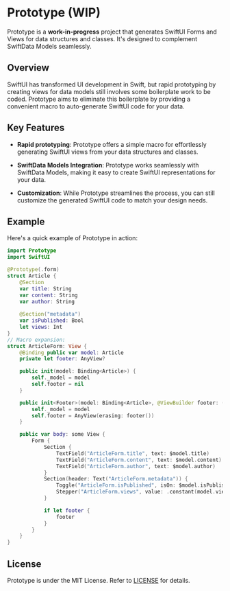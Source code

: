# Prototype (WIP)

Prototype is a **work-in-progress** project that generates SwiftUI Forms and Views for data structures and classes. It's designed to complement SwiftData Models seamlessly.

## Overview

SwiftUI has transformed UI development in Swift, but rapid prototyping by creating views for data models still involves some boilerplate work to be coded. Prototype aims to eliminate this boilerplate by providing a convenient macro to auto-generate SwiftUI code for your data.

## Key Features

- **Rapid prototyping**: Prototype offers a simple macro for effortlessly generating SwiftUI views from your data structures and classes.

- **SwiftData Models Integration**: Prototype works seamlessly with SwiftData Models, making it easy to create SwiftUI representations for your data.

- **Customization**: While Prototype streamlines the process, you can still customize the generated SwiftUI code to match your design needs.

## Example

Here's a quick example of Prototype in action:

```swift
import Prototype
import SwiftUI

@Prototype(.form)
struct Article {
    @Section
    var title: String
    var content: String
    var author: String
    
    @Section("metadata")
    var isPublished: Bool
    let views: Int
}
// Macro expansion:
struct ArticleForm: View {
    @Binding public var model: Article
    private let footer: AnyView?

    public init(model: Binding<Article>) {
        self._model = model
        self.footer = nil
    }

    public init<Footer>(model: Binding<Article>, @ViewBuilder footer: () -> Footer) where Footer: View {
        self._model = model
        self.footer = AnyView(erasing: footer())
    }

    public var body: some View {
        Form {
            Section {
                TextField("ArticleForm.title", text: $model.title)
                TextField("ArticleForm.content", text: $model.content)
                TextField("ArticleForm.author", text: $model.author)
            }
            Section(header: Text("ArticleForm.metadata")) {
                Toggle("ArticleForm.isPublished", isOn: $model.isPublished)
                Stepper("ArticleForm.views", value: .constant(model.views))
            }

            if let footer {
                footer
            }
        }
    }
}
```

## License

Prototype is under the MIT License. Refer to [LICENSE](LICENSE) for details.
